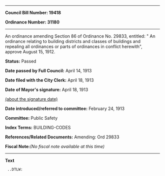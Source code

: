 

********

**Council Bill Number: 19418**
   
**Ordinance Number: 31180**
********

 An ordinance amending Section 86 of Ordinance No. 29833, entitled: " An ordinance relating to building districts and classes of buildings and repealing all ordinances or parts of ordinances in conflict herewith", approve August 15, 1912.

**Status:** Passed
   
**Date passed by Full Council:** April 14, 1913
   
**Date filed with the City Clerk:** April 18, 1913
   
**Date of Mayor's signature:** April 18, 1913
   
[(about the signature date)](/~public/approvaldate.htm)
   
   
   
**Date introduced/referred to committee:** February 24, 1913
   
**Committee:** Public Safety
   
   
**Index Terms:** BUILDING-CODES

**References/Related Documents:** Amending: Ord 29833

**Fiscal Note:**_(No fiscal note available at this time)_

********

**Text**
   
```
 ..DTLW:

```
